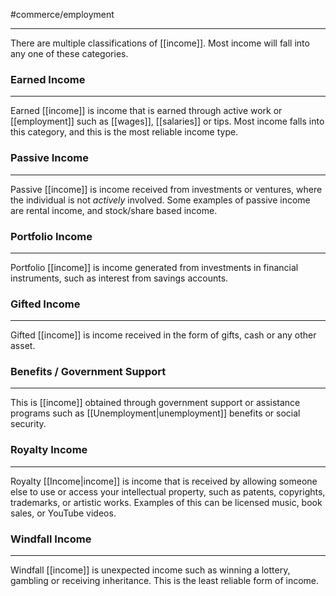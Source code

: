 #commerce/employment 

---
There are multiple classifications of [[income]]. Most income will fall into any one of these categories.

### Earned Income
---
Earned [[income]] is income that is earned through active work or [[employment]] such as [[wages]], [[salaries]] or tips. Most income falls into this category, and this is the most reliable income type.


### Passive Income
---
Passive [[income]] is income received from investments or ventures, where the individual is not *actively* involved. Some examples of passive income are rental income, and stock/share based income.


### Portfolio Income
---
Portfolio [[income]] is income generated from investments in financial instruments, such as interest from savings accounts. 


### Gifted Income
---
Gifted [[income]] is income received in the form of gifts, cash or any other asset.


### Benefits / Government Support
---
This is [[income]] obtained through government support or assistance programs such as [[Unemployment|unemployment]] benefits or social security.

### Royalty Income
---
Royalty [[Income|income]] is income that is received by allowing someone else to use or access your intellectual property, such as patents, copyrights, trademarks, or artistic works. Examples of this can be licensed music, book sales, or YouTube videos.


### Windfall Income
---
Windfall [[income]] is unexpected income such as winning a lottery, gambling or receiving inheritance. This is the least reliable form of income.


